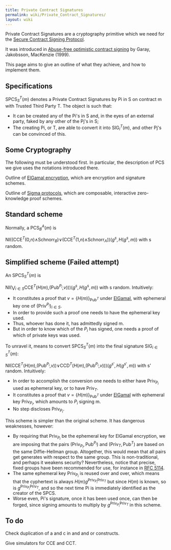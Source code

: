 ```yaml
---
title: Private Contract Signatures
permalink: wiki/Private_Contract_Signatures/
layout: wiki
---
```


Private Contract Signatures are a cryptography primitive which we need
for the [Secure Contract Signing
Protocol](/wiki/Secure_Contract_Signing_Protocol "wikilink").

It was introduced in [Abuse-free optimistic contract
signing](http://citeseerx.ist.psu.edu/viewdoc/summary?doi=10.1.1.118.4142)
by Garay, Jakobsson, MacKenzie (1999).

This page aims to give an outline of what they achieve, and how to
implement them.

Specifications
--------------

SPCS<sub>*S*</sub><sup>*T*</sup>(*m*) denotes a Private Contract
Signatures by Pi in S on contract m with Trusted Third Party T. The
object is such that:

-   It can be created any of the Pi's in S and, in the eyes of an
    external party, faked by any other of the Pj's in S;
-   The creating Pi, or T, are able to convert it into
    SIG<sub>*i*</sub><sup>*T*</sup>(*m*), and other Pj's can be
    convinced of this.

Some Cryptography
-----------------

The following must be understood first. In particular, the description
of PCS we give uses the notations introduced there.

Outline of [ElGamal encryption](/wiki/ElGamalSchnorr "wikilink"), which are
encryption and signature schemes.

Outline of [Sigma protocols](/wiki/Sigma_Protocols "wikilink"), which are
composable, interactive zero-knowledge proof schemes.

Standard scheme
---------------

Normally, a PCS<sub>*B*</sub><sup>*A*</sup>(*m*) is

NI((CCE<sup>*T*</sup>(0,*n*)∧Schnorr<sub>*B*</sub>)∨(CCE<sup>*T*</sup>(1,*n*)∧Schnorr<sub>*A*</sub>))(*g*<sup>*s*</sup>, *H*(*g*<sup>*s*</sup>, *m*))
 with s random.

Simplified scheme (Failed attempt)
----------------------------------

An SPCS<sub>*S*</sub><sup>*T*</sup>(*m*) is

NI(⋁<sub>*i* ∈ *S*</sub>CCE<sup>*T*</sup>(*H*(*m*),(Pub<sup>*P*<sub>*i*</sub></sup>,*v*)))(*g*<sup>*s*</sup>, *H*(*g*<sup>*s*</sup>, *m*))
 with s random. Intuitively:

-   It constitutes a proof that
    *v* = {*H*(*m*)}<sub>Pub<sup>*T*</sup></sub> under
    [ElGamal](/wiki/ElGamal "wikilink"), with ephemeral key one of
    {Priv<sup>*P*<sub>*i*</sub></sup>}<sub>*i* ∈ *S*</sub>.
-   In order to provide such a proof one needs to have the ephemeral
    key used.
-   Thus, whoever has done it, has admittedly signed m.
-   But in order to know which of the *P*<sub>*i*</sub> has signed, one
    needs a proof of which of private keys was used.

To unravel it, means to convert SPCS<sub>*S*</sub><sup>*T*</sup>(*m*)
into the final signature SIG<sub>*i* ∈ *S*</sub><sup>*T*</sup>(*m*):

NI(CCE<sup>*T*</sup>(*H*(*m*),(Pub<sup>*P*<sub>*i*</sub></sup>,*v*))∨CCD<sup>*T*</sup>(*H*(*m*),(Pub<sup>*P*<sub>*i*</sub></sup>,*v*)))(*g*<sup>*s*′</sup>, *H*(*g*<sup>*s*′</sup>, *m*))
 with s' random. Intuitively:

-   In order to accomplish the conversion one needs to either have
    Priv<sub>*P*<sub>*i*</sub></sub> used as ephemeral key, or to have
    Priv<sub>*T*</sub>.
-   It constitutes a proof that
    *v* = {*H*(*m*)}<sub>Pub<sup>*T*</sup></sub> under
    [ElGamal](/wiki/ElGamal "wikilink") with ephemeral key
    Priv<sub>*P*<sub>*i*</sub></sub>, which amounts to *P*<sub>*i*</sub>
    signing m.
-   No step discloses Priv<sub>*P*<sub>*i*</sub></sub>.

This scheme is simpler than the original scheme. It has dangerous
weaknesses, however:

-   By requiring that Priv<sub>*P*<sub>*i*</sub></sub> be the ephemeral
    key for ElGamal encryption, we are imposing that the pairs
    (Priv<sub>*P*<sub>*i*</sub></sub>, Pub<sup>*P*<sub>*i*</sub></sup>)
    and (Priv<sub>*T*</sub>, Pub<sup>*T*</sup>) are based on the same
    Diffie-Hellman group. Altogether, this would mean that all pairs get
    generates with respect to the same group. This is non-traditional,
    and perhaps it weakens security? Nevertheless, notice that precise,
    fixed groups have been recommended for use, for instance in [RFC
    5114](http://tools.ietf.org/html/rfc5114#page-4).
-   The same ephemeral key Priv<sub>*P*<sub>*i*</sub></sub> is reused
    over and over, which means that the cyphertext is always
    *H*(*m*)*g*<sup>Priv<sub>*P*<sub>*i*</sub></sub>Priv<sub>*T*</sub></sup>
    but since *H*(*m*) is known, so is
    *g*<sup>Priv<sub>*P*<sub>*i*</sub></sub>Priv<sub>*T*</sub></sup>,
    and so the next time Pi is immediately identified as the creator of
    the SPCS.
-   Worse even, Pi's signature, once it has been used once, can then be
    forged, since signing amounts to multiply by
    *g*<sup>Priv<sub>*P*<sub>*i*</sub></sub>Priv<sub>*T*</sub></sup> in
    this scheme.

To do
-----

Check duplication of a and c in and and or constructs.

Give simulators for CCE and CCT.
